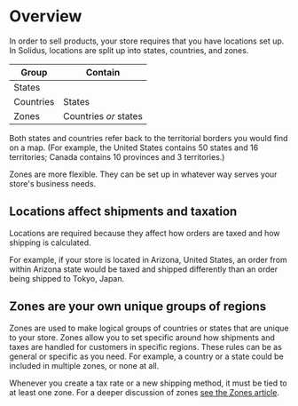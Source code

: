 # Overview

In order to sell products, your store requires that you have locations set up.
In Solidus, locations are split up into states, countries, and zones.

| Group     | Contain               |
|-----------|-----------------------|
| States    |                       |
| Countries | States                | 
| Zones     | Countries _or_ states |

Both states and countries refer back to the territorial borders you would find
on a map. (For example, the United States contains 50 states and 16 territories;
Canada contains 10 provinces and 3 territories.)

Zones are more flexible. They can be set up in whatever way serves your store's
business needs.

## Locations affect shipments and taxation 

Locations are required because they affect how orders are taxed and how shipping
is calculated.

For example, if your store is located in Arizona, United States, an order from
within Arizona state would be taxed and shipped differently than an order being
shipped to Tokyo, Japan.

## Zones are your own unique groups of regions

Zones are used to make logical groups of countries or states that are unique to
your store. Zones allow you to set specific around how shipments and taxes are
handled for customers in specific regions. These rules can be as general or
specific as you need. For example, a country or a state could be included in
multiple zones, or none at all. 

Whenever you create a tax rate or a new shipping method, it must be tied to at
least one zone. For a deeper discussion of zones [see the Zones
article](zones.html).

